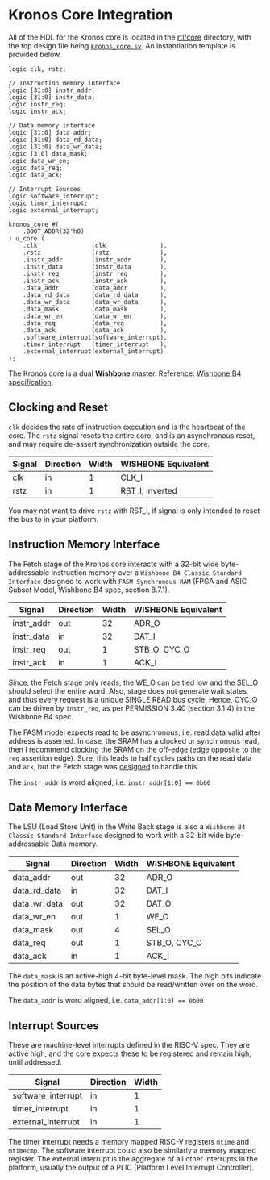 # Kronos Core Integration

All of the HDL for the Kronos core is located in the [rtl/core](https://github.com/SonalPinto/kronos/tree/master/rtl/core) directory, with the top design file being [`kronos_core.sv`](https://github.com/SonalPinto/kronos/blob/master/rtl/core/kronos_core.sv). An instantiation template is provided below.

```
logic clk, rstz;

// Instruction memory interface
logic [31:0] instr_addr;
logic [31:0] instr_data;
logic instr_req;
logic instr_ack;

// Data memory interface
logic [31:0] data_addr;
logic [31:0] data_rd_data;
logic [31:0] data_wr_data;
logic [3:0] data_mask;
logic data_wr_en;
logic data_req;
logic data_ack;

// Interrupt Sources
logic software_interrupt;
logic timer_interrupt;
logic external_interrupt;

kronos_core #(
    .BOOT_ADDR(32'h0)
) u_core (
    .clk               (clk               ),
    .rstz              (rstz              ),
    .instr_addr        (instr_addr        ),
    .instr_data        (instr_data        ),
    .instr_req         (instr_req         ),
    .instr_ack         (instr_ack         ),
    .data_addr         (data_addr         ),
    .data_rd_data      (data_rd_data      ),
    .data_wr_data      (data_wr_data      ),
    .data_mask         (data_mask         ),
    .data_wr_en        (data_wr_en        ),
    .data_req          (data_req          ),
    .data_ack          (data_ack          ),
    .software_interrupt(software_interrupt),
    .timer_interrupt   (timer_interrupt   ),
    .external_interrupt(external_interrupt)
);
```

The Kronos core is a dual **Wishbone** master. Reference: [Wishbone B4 specification](https://cdn.opencores.org/downloads/wbspec_b4.pdf).

## Clocking and Reset
`clk` decides the rate of instruction execution and is the heartbeat of the core. The `rstz` signal resets the entire core, and is an asynchronous reset, and may require de-assert synchronization outside the core.

| Signal     | Direction | Width | WISHBONE Equivalent
|------------|-----------|-------|--------------------
| clk        | in        | 1     | CLK_I
| rstz       | in        | 1     | RST_I, inverted

You may not want to drive `rstz` with RST_I, if signal is only intended to reset the bus to in your platform.


## Instruction Memory Interface

The Fetch stage of the Kronos core interacts with a 32-bit wide byte-addressable Instruction memory over a `Wishbone B4 Classic Standard Interface` designed to work with `FASM Synchronous RAM` (FPGA and ASIC Subset Model, Wishbone B4 spec, section 8.7.1).

| Signal     | Direction | Width | WISHBONE Equivalent
|------------|-----------|-------|--------------------
| instr_addr | out       | 32    | ADR_O
| instr_data | in        | 32    | DAT_I
| instr_req  | out       | 1     | STB_O, CYC_O
| instr_ack  | in        | 1     | ACK_I

Since, the Fetch stage only reads, the WE_O can be tied low and the SEL_O should select the entire word. Also, stage does not generate wait states, and thus every request is a unique SINGLE READ bus cycle. Hence, CYC_O can be driven by `instr_req`, as per PERMISSION 3.40 (section 3.1.4) in the Wishbone B4 spec.

The FASM model expects read to be asynchronous, i.e. read data valid after address is asserted. In case, the SRAM has a clocked or synchronous read, then I recommend clocking the SRAM on the off-edge (edge opposite to the `req` assertion edge). Sure, this leads to half cycles paths on the read data and `ack`, but the Fetch stage was [designed](instr_fetch.md) to handle this.

The `instr_addr` is word aligned, i.e. `instr_addr[1:0] == 0b00`


## Data Memory Interface

The LSU (Load Store Unit) in the Write Back stage is also a `Wishbone B4 Classic Standard Interface` designed to work with a 32-bit wide byte-addressable Data memory.

| Signal     | Direction | Width | WISHBONE Equivalent
|------------|-----------|-------|--------------------
| data_addr  | out       | 32    | ADR_O
| data_rd_data| in       | 32    | DAT_I
| data_wr_data| out      | 32    | DAT_O
| data_wr_en | out       | 1     | WE_O
| data_mask  | out       | 4     | SEL_O
| data_req   | out       | 1     | STB_O, CYC_O
| data_ack   | in        | 1     | ACK_I

The `data_mask` is an active-high 4-bit byte-level mask. The high bits indicate the position of the data bytes that should be read/written over on the word.

The `data_addr` is word aligned, i.e. `data_addr[1:0] == 0b00`

## Interrupt Sources

These are machine-level interrupts defined in the RISC-V spec. They are active high, and the core expects these to be registered and remain high, until addressed. 

| Signal     | Direction | Width 
|------------|-----------|-------
| software_interrupt   | in        | 1
| timer_interrupt   | in       | 1
| external_interrupt   | in        | 1

The timer interrupt needs a memory mapped RISC-V registers `mtime` and `mtimecmp`. The software interrupt could also be similarly a memory mapped register. The external interrupt is the aggregate of all other interrupts in the platform, usually the output of a PLIC (Platform Level Interrupt Controller).
